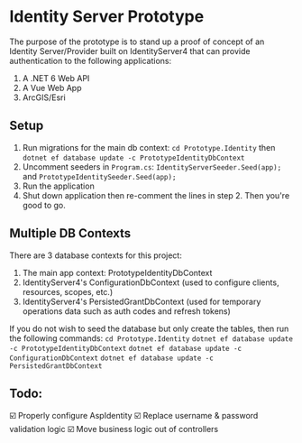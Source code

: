 # Identity Server Prototype
The purpose of the prototype is to stand up a proof of concept of an Identity Server/Provider built on IdentityServer4 that can provide authentication to the following applications:
1. A .NET 6 Web API
2. A Vue Web App
3. ArcGIS/Esri

## Setup
1. Run migrations for the main db context: `cd Prototype.Identity` then `dotnet ef database update -c PrototypeIdentityDbContext`
2. Uncomment seeders in `Program.cs`: `IdentityServerSeeder.Seed(app);` and `PrototypeIdentitySeeder.Seed(app);`
3. Run the application
4. Shut down application then re-comment the lines in step 2. Then you're good to go.

## Multiple DB Contexts
There are 3 database contexts for this project:
1. The main app context: PrototypeIdentityDbContext
2. IdentityServer4's ConfigurationDbContext (used to configure clients, resources, scopes, etc.)
3. IdentityServer4's PersistedGrantDbContext (used for temporary operations data such as auth codes and refresh tokens)

If you do not wish to seed the database but only create the tables, then run the following commands:
`cd Prototype.Identity`
`dotnet ef database update -c PrototypeIdentityDbContext`
`dotnet ef database update -c ConfigurationDbContext`
`dotnet ef database update -c PersistedGrantDbContext`

## Todo:
☑️ Properly configure AspIdentity
☑️ Replace username & password validation logic
☑️ Move business logic out of controllers
